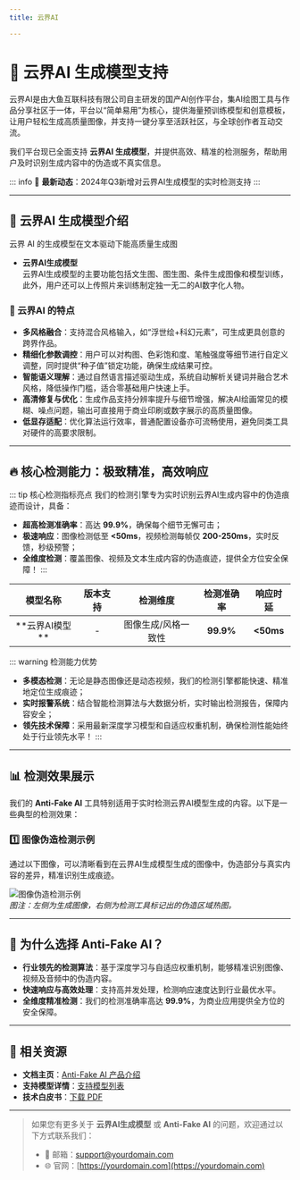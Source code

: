 ```yaml
---
title: 云界AI

---
```


# 🚀 云界AI 生成模型支持

云界AI是由大鱼互联科技有限公司自主研发的国产AI创作平台，集AI绘图工具与作品分享社区于一体，平台以“简单易用”为核心，提供海量预训练模型和创意模板，让用户轻松生成高质量图像，并支持一键分享至活跃社区，与全球创作者互动交流。

我们平台现已全面支持 **云界AI 生成模型**，并提供高效、精准的检测服务，帮助用户及时识别生成内容中的伪造或不真实信息。

::: info
📢 **最新动态**：2024年Q3新增对云界AI生成模型的实时检测支持
:::

---

## 🌟 云界AI 生成模型介绍

云界 AI 的生成模型在文本驱动下能高质量生成图

- **云界AI生成模型**  
  云界AI生成模型的主要功能包括文生图、图生图、条件生成图像和模型训练，此外，用户还可以上传照片来训练制定独一无二的AI数字化人物。


### 🎨 云界AI 的特点

- **多风格融合**：支持混合风格输入，如“浮世绘+科幻元素”，可生成更具创意的跨界作品。
- **精细化参数调控**：用户可以对构图、色彩饱和度、笔触强度等细节进行自定义调整，同时提供“种子值”锁定功能，确保生成结果可控。
- **智能语义理解**：通过自然语言描述驱动生成，系统自动解析关键词并融合艺术风格，降低操作门槛，适合零基础用户快速上手。
- **高清修复与优化**：生成作品支持分辨率提升与细节增强，解决AI绘画常见的模糊、噪点问题，输出可直接用于商业印刷或数字展示的高质量图像。
- **低显存适配**：优化算法运行效率，普通配置设备亦可流畅使用，避免同类工具对硬件的高要求限制。

---

## 🔥 核心检测能力：极致精准，高效响应

::: tip 核心检测指标亮点
我们的检测引擎专为实时识别云界AI生成内容中的伪造痕迹而设计，具备：

- **超高检测准确率**：高达 **99.9%**，确保每个细节无懈可击；
- **极速响应**：图像检测低至 **<50ms**，视频检测每帧仅 **200-250ms**，实时反馈，秒级预警；
- **全维度检测**：覆盖图像、视频及文本生成内容的伪造痕迹，提供全方位安全保障！
  :::

|    模型名称     | 版本支持 |      检测维度       | 检测准确率 | 响应时延  |
| :-------------: | :------: | :-----------------: | :--------: | :-------: |
| **云界AI模型 ** |    -     | 图像生成/风格一致性 | **99.9%**  | **<50ms** |

::: warning 检测能力优势

- **多模态检测**：无论是静态图像还是动态视频，我们的检测引擎都能快速、精准地定位生成痕迹；
- **实时报警系统**：结合智能检测算法与大数据分析，实时输出检测报告，保障内容安全；
- **领先技术保障**：采用最新深度学习模型和自适应权重机制，确保检测性能始终处于行业领先水平！
  :::

---

## 📊 检测效果展示

我们的 **Anti-Fake AI** 工具特别适用于实时检测云界AI模型生成的内容。以下是一些典型的检测效果：

### 1️⃣ **图像伪造检测示例**

通过以下图像，可以清晰看到在云界AI生成模型生成的图像中，伪造部分与真实内容的差异，精准识别生成痕迹。

![图像伪造检测示例](https://yourdomain.com/path/to/image-example.jpg)  
*图注：左侧为生成图像，右侧为检测工具标记出的伪造区域热图。*



---

## 💼 为什么选择 Anti-Fake AI？

- **行业领先的检测算法**：基于深度学习与自适应权重机制，能够精准识别图像、视频及音频中的伪造内容。  
- **快速响应与高效处理**：支持高并发处理，检测响应速度达到行业最优水平。  
- **全维度精准检测**：我们的检测准确率高达 **99.9%**，为商业应用提供全方位的安全保障。

---

## 🔗 相关资源

- **文档主页**：[Anti-Fake AI 产品介绍](../quick_start/brief.md)
- **支持模型详情**：[支持模型列表](./overview.md)
- **技术白皮书**：[下载 PDF](https://yourdomain.com/whitepaper.pdf)

---

> 如果您有更多关于 **云界AI生成模型** 或 **Anti-Fake AI** 的问题，欢迎通过以下方式联系我们：
>
> - 📧 邮箱：[support@yourdomain.com](mailto:support@yourdomain.com)
> - 🌐 官网：[https://yourdomain.com](https://yourdomain.com)